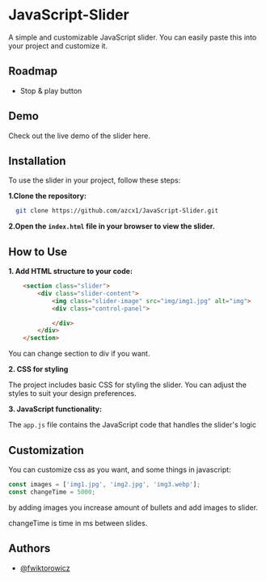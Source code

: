 # JavaScript-Slider

A simple and customizable JavaScript slider. You can easily paste this into your project and customize it.


## Roadmap

- Stop & play button


## Demo

Check out the live demo of the slider here.


## Installation

To use the slider in your project, follow these steps:

__1.Clone the repository:__
```bash
  git clone https://github.com/azcx1/JavaScript-Slider.git
```
__2.Open the `index.html` file in your browser to view the slider.__


## How to Use

__1. Add HTML structure to your code:__
```html
    <section class="slider">
        <div class="slider-content">
            <img class="slider-image" src="img/img1.jpg" alt="img">
            <div class="control-panel">

            </div>
        </div>
    </section>
```
You can change section to div if you want.

__2. CSS for styling__

The project includes basic CSS for styling the slider. You can adjust the styles to suit your design preferences.

__3. JavaScript functionality:__

The `app.js` file contains the JavaScript code that handles the slider's logic


## Customization

You can customize css as you want, and some things in javascript:

```js
const images = ['img1.jpg', 'img2.jpg', 'img3.webp'];
const changeTime = 5000;
```

by adding images you increase amount of bullets and add images to slider.

changeTime is time in ms between slides.


## Authors

- [@fwiktorowicz](https://github.com/azcx1)

